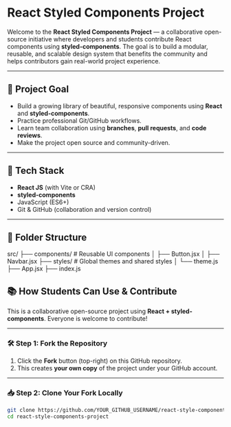 # React Styled Components Project

Welcome to the **React Styled Components Project** — a collaborative open-source initiative where developers and students contribute React components using **styled-components**. The goal is to build a modular, reusable, and scalable design system that benefits the community and helps contributors gain real-world project experience.

---

## 🚀 Project Goal

- Build a growing library of beautiful, responsive components using **React** and **styled-components**.
- Practice professional Git/GitHub workflows.
- Learn team collaboration using **branches**, **pull requests**, and **code reviews**.
- Make the project open source and community-driven.

---

## 🔧 Tech Stack

- **React JS** (with Vite or CRA)
- **styled-components**
- JavaScript (ES6+)
- Git & GitHub (collaboration and version control)

---

## 📁 Folder Structure


src/
├── components/        # Reusable UI components
│   ├── Button.jsx
│   ├── Navbar.jsx
├── styles/            # Global themes and shared styles
│   └── theme.js
├── App.jsx
├── index.js

## 📚 How Students Can Use & Contribute

This is a collaborative open-source project using **React + styled-components**. Everyone is welcome to contribute!

---

### 🛠️ Step 1: Fork the Repository

1. Click the **Fork** button (top-right) on this GitHub repository.
2. This creates **your own copy** of the project under your GitHub account.

---

### 📥 Step 2: Clone Your Fork Locally

```bash
git clone https://github.com/YOUR_GITHUB_USERNAME/react-style-components-project.git
cd react-style-components-project

